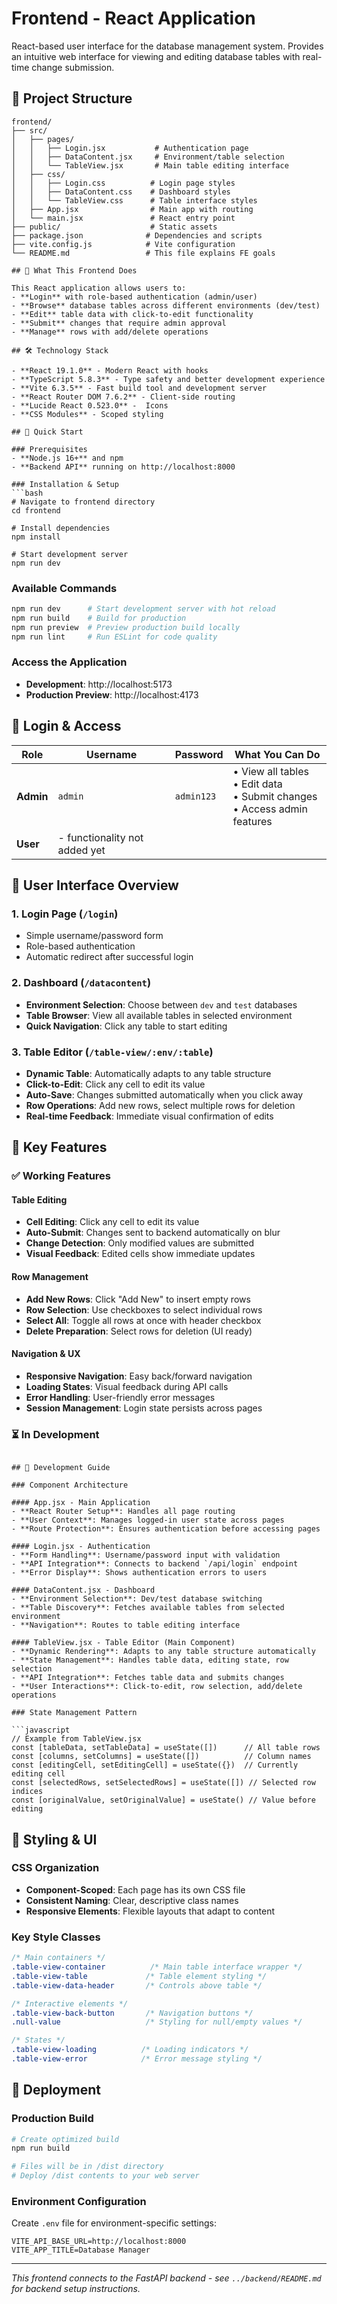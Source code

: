 # Frontend - React Application

React-based user interface for the database management system. Provides an intuitive web interface for viewing and editing database tables with real-time change submission.

## 📁 Project Structure

```
frontend/
├── src/
│   ├── pages/
│   │   ├── Login.jsx           # Authentication page
│   │   ├── DataContent.jsx     # Environment/table selection
│   │   └── TableView.jsx       # Main table editing interface
│   ├── css/
│   │   ├── Login.css          # Login page styles
│   │   ├── DataContent.css    # Dashboard styles
│   │   └── TableView.css      # Table interface styles
│   ├── App.jsx                # Main app with routing
│   └── main.jsx               # React entry point
├── public/                    # Static assets
├── package.json              # Dependencies and scripts
├── vite.config.js            # Vite configuration
└── README.md                 # This file explains FE goals

## 🎯 What This Frontend Does

This React application allows users to:
- **Login** with role-based authentication (admin/user)
- **Browse** database tables across different environments (dev/test)
- **Edit** table data with click-to-edit functionality
- **Submit** changes that require admin approval
- **Manage** rows with add/delete operations

## 🛠️ Technology Stack

- **React 19.1.0** - Modern React with hooks
- **TypeScript 5.8.3** - Type safety and better development experience
- **Vite 6.3.5** - Fast build tool and development server
- **React Router DOM 7.6.2** - Client-side routing
- **Lucide React 0.523.0** -  Icons
- **CSS Modules** - Scoped styling

## 🚀 Quick Start

### Prerequisites
- **Node.js 16+** and npm
- **Backend API** running on http://localhost:8000

### Installation & Setup
```bash
# Navigate to frontend directory
cd frontend

# Install dependencies
npm install

# Start development server
npm run dev
```

### Available Commands
```bash
npm run dev      # Start development server with hot reload
npm run build    # Build for production
npm run preview  # Preview production build locally
npm run lint     # Run ESLint for code quality
```

### Access the Application
- **Development**: http://localhost:5173
- **Production Preview**: http://localhost:4173

## 🔐 Login & Access

| Role | Username | Password | What You Can Do |
|------|----------|----------|-----------------|
| **Admin** | `admin` | `admin123` | • View all tables<br>• Edit data<br>• Submit changes<br>• Access admin features |
| **User** | - functionality not added yet


## 🎨 User Interface Overview

### 1. Login Page (`/login`)
- Simple username/password form
- Role-based authentication
- Automatic redirect after successful login

### 2. Dashboard (`/datacontent`)
- **Environment Selection**: Choose between `dev` and `test` databases
- **Table Browser**: View all available tables in selected environment
- **Quick Navigation**: Click any table to start editing

### 3. Table Editor (`/table-view/:env/:table`)
- **Dynamic Table**: Automatically adapts to any table structure
- **Click-to-Edit**: Click any cell to edit its value
- **Auto-Save**: Changes submitted automatically when you click away
- **Row Operations**: Add new rows, select multiple rows for deletion
- **Real-time Feedback**: Immediate visual confirmation of edits

## 🧩 Key Features

### ✅ Working Features

#### Table Editing
- **Cell Editing**: Click any cell to edit its value
- **Auto-Submit**: Changes sent to backend automatically on blur
- **Change Detection**: Only modified values are submitted
- **Visual Feedback**: Edited cells show immediate updates

#### Row Management
- **Add New Rows**: Click "Add New" to insert empty rows
- **Row Selection**: Use checkboxes to select individual rows
- **Select All**: Toggle all rows at once with header checkbox
- **Delete Preparation**: Select rows for deletion (UI ready)

#### Navigation & UX
- **Responsive Navigation**: Easy back/forward navigation
- **Loading States**: Visual feedback during API calls
- **Error Handling**: User-friendly error messages
- **Session Management**: Login state persists across pages

### ⏳ In Development




```

## 🔧 Development Guide

### Component Architecture

#### App.jsx - Main Application
- **React Router Setup**: Handles all page routing
- **User Context**: Manages logged-in user state across pages
- **Route Protection**: Ensures authentication before accessing pages

#### Login.jsx - Authentication
- **Form Handling**: Username/password input with validation
- **API Integration**: Connects to backend `/api/login` endpoint
- **Error Display**: Shows authentication errors to users

#### DataContent.jsx - Dashboard
- **Environment Selection**: Dev/test database switching
- **Table Discovery**: Fetches available tables from selected environment
- **Navigation**: Routes to table editing interface

#### TableView.jsx - Table Editor (Main Component)
- **Dynamic Rendering**: Adapts to any table structure automatically
- **State Management**: Handles table data, editing state, row selection
- **API Integration**: Fetches table data and submits changes
- **User Interactions**: Click-to-edit, row selection, add/delete operations

### State Management Pattern

```javascript
// Example from TableView.jsx
const [tableData, setTableData] = useState([])      // All table rows
const [columns, setColumns] = useState([])          // Column names
const [editingCell, setEditingCell] = useState({})  // Currently editing cell
const [selectedRows, setSelectedRows] = useState([]) // Selected row indices
const [originalValue, setOriginalValue] = useState() // Value before editing
```

## 🎨 Styling & UI

### CSS Organization
- **Component-Scoped**: Each page has its own CSS file
- **Consistent Naming**: Clear, descriptive class names
- **Responsive Elements**: Flexible layouts that adapt to content

### Key Style Classes
```css
/* Main containers */
.table-view-container          /* Main table interface wrapper */
.table-view-table             /* Table element styling */
.table-view-data-header       /* Controls above table */

/* Interactive elements */
.table-view-back-button       /* Navigation buttons */
.null-value                   /* Styling for null/empty values */

/* States */
.table-view-loading          /* Loading indicators */
.table-view-error            /* Error message styling */
```


## 🚀 Deployment

### Production Build
```bash
# Create optimized build
npm run build

# Files will be in /dist directory
# Deploy /dist contents to your web server
```

### Environment Configuration
Create `.env` file for environment-specific settings:
```env
VITE_API_BASE_URL=http://localhost:8000
VITE_APP_TITLE=Database Manager
```

---

*This frontend connects to the FastAPI backend - see `../backend/README.md` for backend setup instructions.* 
